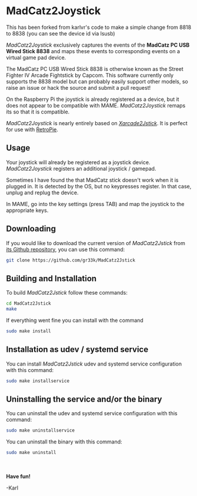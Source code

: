 MadCatz2Joystick
================
This has been forked from karlvr's code to make a simple change from 8818 to 8838 (you can see the device id via lsusb)

_MadCatz2Joystick_ exclusively captures the events of the __MadCatz PC USB Wired Stick 8838__ and maps these events to corresponding events on a virtual game pad device.

The MadCatz PC USB Wired Stick 8838 is otherwise known as the Street Fighter IV Arcade Fightstick by Capcom. This software currently only supports the 8838 model
but can probably easily support other models, so raise an issue or hack the source and submit a pull request!

On the Raspberry Pi the joystick is already registered as a device, but it does not appear to be compatible with MAME. _MadCatz2Joystick_ remaps its so that it is
compatible.

_MadCatz2Joystick_ is nearly entirely based on [_Xarcade2Jstick_](https://github.com/petrockblog/Xarcade2Joystick). It is perfect for use with [RetroPie](http://blog.petrockblock.com/retropie/).

## Usage

Your joystick will already be registered as a joystick device. _MadCatz2Joystick_ registers an additional joystick / gamepad.

Sometimes I have found the that MadCatz stick doesn't work when it is plugged in. It is detected by the OS, but no keypresses register.
In that case, unplug and replug the device.

In MAME, go into the key settings (press TAB) and map the joystick to the appropriate keys.

## Downloading

If you would like to download the current version of _MadCatz2Jstick_ from [its Github repository](https://github.com/karlvr/MadCatz2Joystick), you can use this command:
```bash
git clone https://github.com/gr33k/MadCatz2Jstick
```

## Building and Installation

To build _MadCatz2Jstick_ follow these commands:
```bash
cd MadCatz2Jstick
make
```

If everything went fine you can install with the command
```bash
sudo make install
```

## Installation as udev / systemd service

You can install _MadCatz2Jstick_ udev and systemd service configuration with this command:
```bash
sudo make installservice
```

## Uninstalling the service and/or the binary

You can uninstall the udev and systemd service configuration with this command:
```bash
sudo make uninstallservice
```

You can uninstall the binary with this command:
```bash
sudo make uninstall
```

<br><br>
__Have fun!__

-Karl
